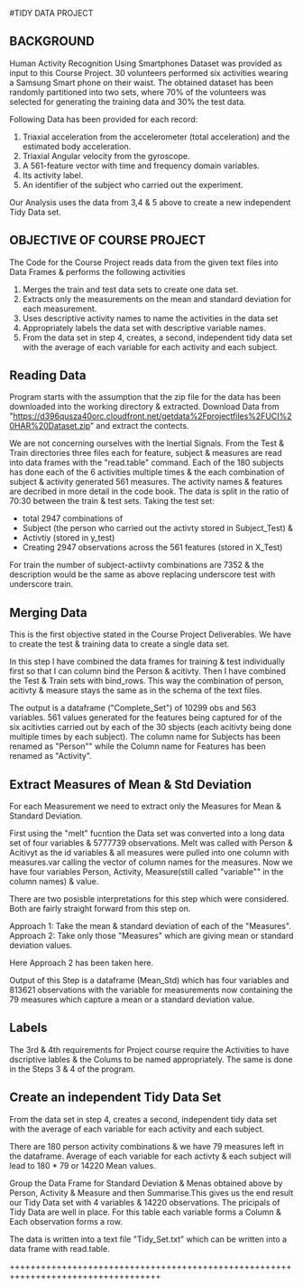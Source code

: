 #TIDY DATA PROJECT

## BACKGROUND

Human Activity Recognition Using Smartphones Dataset was provided as input to this Course Project. 30 volunteers performed six activities wearing a Samsung Smart phone on their waist. The obtained dataset has been randomly partitioned into two sets, where 70% of the volunteers was selected for generating the training data and 30% the test data.

Following Data has been provided for each record:

1) Triaxial acceleration from the accelerometer (total acceleration) and the estimated body acceleration.     
2) Triaxial Angular velocity from the gyroscope.          
3) A 561-feature vector with time and frequency domain variables.     
4) Its activity label.     
5) An identifier of the subject who carried out the experiment.

Our Analysis uses the data from 3,4 & 5 above to create a new independent Tidy Data set.

## OBJECTIVE OF COURSE PROJECT
The Code for the Course Project reads data from the given text files into Data Frames & performs the following activities

1) Merges the train and test data sets to create one data set.
2) Extracts only the measurements on the mean and standard deviation for each measurement.     
3) Uses descriptive activity names to name the activities in the data set
4) Appropriately labels the data set with descriptive variable names. 
5) From the data set in step 4, creates, a second, independent tidy data set with the average of each variable for each activity and each subject.

## Reading Data

Program starts with the assumption that the zip file for the data has been downloaded into the working directory & extracted. Download Data from "https://d396qusza40orc.cloudfront.net/getdata%2Fprojectfiles%2FUCI%20HAR%20Dataset.zip"
and extract the contects. 

We are not concerning ourselves with the Inertial Signals. From the Test & Train directories three files each for feature, subject & measures are read into data frames with the "read.table" command. 
Each of the 180 subjects has done each of the 6 activities multiple times & the each combination of subject & activity generated 561 measures. The activity names & features are decribed in more detail in the code book. The data is split in the ratio of 70:30 between the train & test sets. Taking the test set:

- total 2947 combinations of                                                               
- Subject (the person who carried out the activty stored in Subject_Test) &                         
- Activtiy (stored in y_test)                       
- Creating 2947 observations across the 561 features (stored in X_Test) 

For train the number of subject-actiivty combinations are 7352 & the description would be the same as above replacing underscore test with underscore train.

## Merging Data

This is the first objective stated in the Course Project Deliverables. We have to create the test & training data to create a single data set.

In this step I have combined the data frames for training & test individually first so that I can column bind the Person & acitivty. Then I have combined the Test & Train sets with bind_rows. This way the combination of person, acitivty & measure stays the same as in the schema of the text files. 

The output is a dataframe ("Complete_Set") of 10299 obs and 563 variables. 561 values generated for the features being captured for of the six acitivties carried out by each of the 30 sbjects (each acitivty being done multiple times by each subject). The column name for Subjects has been renamed as "Person"" while the Column name for Features has been renamed as "Activity".

## Extract Measures of Mean & Std Deviation

For each Measurement we need to extract only the Measures for Mean & Standard Deviation.

First using the "melt" fucntion the Data set was converted into a long data set of four variables & 5777739 observations. Melt was called with Person & Acitivyt as the id variables & all measures were pulled into one column with measures.var calling the vector of column names for the measures. Now we have four variables Person, Activity, Measure(still called "variable"" in the column names) & value.

There are two posisble interpretations for this step which were considered. Both are fairly straight forward from this step on.

Approach 1: Take the mean & standard deviation of each of the "Measures". 
Approach 2: Take only those "Measures" which are giving mean or standard deviation values.

Here Approach 2 has been taken here. 

Output of this Step is a dataframe (Mean_Std) which has four variables and 813621 observations with the variable for measurements now containing the 79 measures which capture a mean or a standard deviation value.

## Labels

The 3rd & 4th requirements for Project course require the Activities to have dscriptive lables & the Colums to be named appropriately. The same is done in the Steps 3 & 4 of the program.

## Create an independent Tidy Data Set

From the data set in step 4, creates a second, independent tidy data set with the average of each variable for each activity and each subject. 

There are 180 person activity combinations & we have 79 measures left in the dataframe. Average of each variable for each activty & each subject will lead to 180 * 79 or 14220 Mean values. 

Group the Data Frame for Standard Deviation & Menas obtained above by Person, Activity & Measure and then Summarise.This gives us the end result our Tidy Data set with 4 variables & 14220 observations.
The pricipals of Tidy Data are well in place. For this table each variable forms a Column & Each observation forms a row. 

The data is written into a text file "Tidy_Set.txt" which can be written into a data frame with read.table. 



+++++++++++++++++++++++++++++++++++++++++++++++++++++++++++++++++++++++++++++++++++


